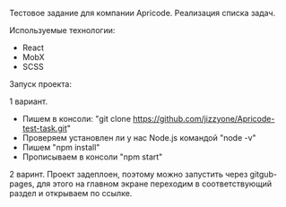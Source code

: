 Тестовое задание для компании Apricode.
Реализация списка задач.

Используемые технологии:
- React
- MobX
- SCSS

Запуск проекта:

1 вариант.

- Пишем в консоли: "git clone https://github.com/jizzyone/Apricode-test-task.git"
- Проверяем установлен ли у нас Node.js командой "node -v"
- Пишем "npm install"
- Прописываем в консоли "npm start"

2 варинт. Проект задеплоен, поэтому можно запустить через gitgub-pages, для этого на главном экране переходим в соответствующий раздел и открываем по ссылке.

